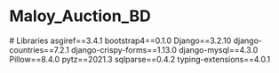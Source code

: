 ﻿# Maloy_Auction_BD


﻿# Libraries
asgiref==3.4.1
bootstrap4==0.1.0
Django==3.2.10
django-countries==7.2.1
django-crispy-forms==1.13.0
django-mysql==4.3.0
Pillow==8.4.0
pytz==2021.3
sqlparse==0.4.2
typing-extensions==4.0.1
